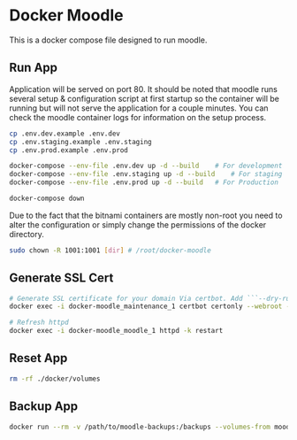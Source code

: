 # Docker Moodle

This is a docker compose file designed to run moodle.

## Run App

Application will be served on port 80. It should be noted that moodle runs several setup & configuration script at first startup so the container will be running but will not serve the application for a couple minutes. You can check the moodle container logs for information on the setup process.

``` bash
cp .env.dev.example .env.dev
cp .env.staging.example .env.staging
cp .env.prod.example .env.prod

docker-compose --env-file .env.dev up -d --build    # For development
docker-compose --env-file .env.staging up -d --build    # For staging
docker-compose --env-file .env.prod up -d --build   # For Production

docker-compose down
```

Due to the fact that the bitnami containers are mostly non-root you need to alter the configuration or simply change the permissions of the docker directory.

``` bash
sudo chown -R 1001:1001 [dir] # /root/docker-moodle
```

## Generate SSL Cert

``` bash
# Generate SSL certificate for your domain Via certbot. Add ```--dry-run``` to the end of the command to test first.
docker exec -i docker-moodle_maintenance_1 certbot certonly --webroot --webroot-path /var/certbot/ -d <domain>

# Refresh httpd
docker exec -i docker-moodle_moodle_1 httpd -k restart
```

## Reset App

``` bash
rm -rf ./docker/volumes
```

## Backup App

``` bash
docker run --rm -v /path/to/moodle-backups:/backups --volumes-from moodle busybox cp -a /bitnami/moodle /backups/latest
```
